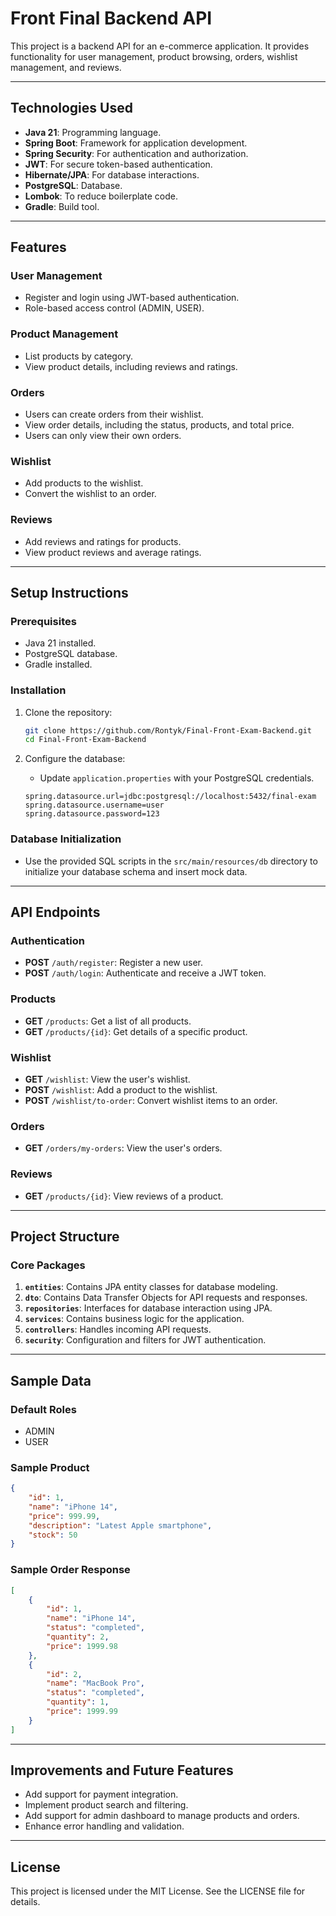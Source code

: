 # Front Final Backend API

This project is a backend API for an e-commerce application. It provides functionality for user management, product browsing, orders, wishlist management, and reviews.

---

## **Technologies Used**

- **Java 21**: Programming language.
- **Spring Boot**: Framework for application development.
- **Spring Security**: For authentication and authorization.
- **JWT**: For secure token-based authentication.
- **Hibernate/JPA**: For database interactions.
- **PostgreSQL**: Database.
- **Lombok**: To reduce boilerplate code.
- **Gradle**: Build tool.

---

## **Features**

### **User Management**
- Register and login using JWT-based authentication.
- Role-based access control (ADMIN, USER).

### **Product Management**
- List products by category.
- View product details, including reviews and ratings.

### **Orders**
- Users can create orders from their wishlist.
- View order details, including the status, products, and total price.
- Users can only view their own orders.

### **Wishlist**
- Add products to the wishlist.
- Convert the wishlist to an order.

### **Reviews**
- Add reviews and ratings for products.
- View product reviews and average ratings.

---

## **Setup Instructions**

### **Prerequisites**

- Java 21 installed.
- PostgreSQL database.
- Gradle installed.

### **Installation**

1. Clone the repository:
   ```bash
   git clone https://github.com/Rontyk/Final-Front-Exam-Backend.git
   cd Final-Front-Exam-Backend
   ```

2. Configure the database:
   - Update `application.properties` with your PostgreSQL credentials.
   ```properties
   spring.datasource.url=jdbc:postgresql://localhost:5432/final-exam
   spring.datasource.username=user
   spring.datasource.password=123
   ```


### **Database Initialization**

- Use the provided SQL scripts in the `src/main/resources/db` directory to initialize your database schema and insert mock data.

---

## **API Endpoints**

### **Authentication**

- **POST** `/auth/register`: Register a new user.
- **POST** `/auth/login`: Authenticate and receive a JWT token.

### **Products**

- **GET** `/products`: Get a list of all products.
- **GET** `/products/{id}`: Get details of a specific product.

### **Wishlist**

- **GET** `/wishlist`: View the user's wishlist.
- **POST** `/wishlist`: Add a product to the wishlist.
- **POST** `/wishlist/to-order`: Convert wishlist items to an order.

### **Orders**

- **GET** `/orders/my-orders`: View the user's orders.

### **Reviews**

- **GET** `/products/{id}`: View reviews of a product.

---

## **Project Structure**

### **Core Packages**

1. **`entities`**: Contains JPA entity classes for database modeling.
2. **`dto`**: Contains Data Transfer Objects for API requests and responses.
3. **`repositories`**: Interfaces for database interaction using JPA.
4. **`services`**: Contains business logic for the application.
5. **`controllers`**: Handles incoming API requests.
6. **`security`**: Configuration and filters for JWT authentication.

---

## **Sample Data**

### **Default Roles**
- ADMIN
- USER

### **Sample Product**
```json
{
    "id": 1,
    "name": "iPhone 14",
    "price": 999.99,
    "description": "Latest Apple smartphone",
    "stock": 50
}
```

### **Sample Order Response**
```json
[
    {
        "id": 1,
        "name": "iPhone 14",
        "status": "completed",
        "quantity": 2,
        "price": 1999.98
    },
    {
        "id": 2,
        "name": "MacBook Pro",
        "status": "completed",
        "quantity": 1,
        "price": 1999.99
    }
]
```

---

## **Improvements and Future Features**

- Add support for payment integration.
- Implement product search and filtering.
- Add support for admin dashboard to manage products and orders.
- Enhance error handling and validation.

---

## **License**
This project is licensed under the MIT License. See the LICENSE file for details.

